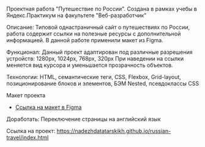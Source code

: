 Проектная работа "Путешествие по России". Создана в рамках учебы в Яндекс.Практикум на факультете "Веб-разработчик"

Описание: Типовой однастраничный сайт о путешествиях по России, работа содержит ссылки на полезные ресурсы с дополнительной информацией. В данной работе применили макет из Figma.

Функционал: Данный проект адаптирован под различные разрешения устройств: 1280px, 1024px, 768px, 320px
При наведении на ссылки меняется вид курсора и уменьшается прозрачность объектов.

Технологии: HTML, семантические теги, CSS, Flexbox, Grid-layout, позиционирование блоков и элементов, БЭМ Nested, псевдоклассы CSS

Макет проекта
* [Ссылка на макет в Figma](https://www.figma.com/file/5S2WSbEFL6awjVWJ0NWL8Q/Sprint-3_-Russia-_-desktop-mobile?node-id=28503%3A0)

Доработать: Переключение страницы на английский язык

Ссылка на проект:  https://nadezhdatatarskikh.github.io/russian-travel/index.html
